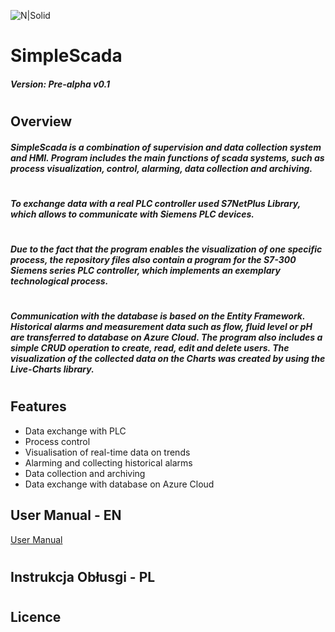 ![N|Solid](https://i.ibb.co/9tpTRxB/Simple-Scada.png)
# SimpleScada
##### Version: Pre-alpha v0.1
#
#

## Overview
##### SimpleScada is a combination of supervision and data collection system and HMI. Program includes the main functions of scada systems, such as process visualization, control, alarming, data collection and archiving.
#
##### To exchange data with a real PLC controller used S7NetPlus Library, which allows to communicate with Siemens PLC devices.
#
##### Due to the fact that the program enables the visualization of one specific process, the repository files also contain a program for the S7-300 Siemens series PLC controller, which implements an exemplary technological process.
#
##### Communication with the database is based on the Entity Framework. Historical alarms and measurement data such as flow, fluid level or pH are transferred to database on Azure Cloud. The program also includes a simple CRUD operation to create, read, edit and delete users. The visualization of the collected data on the Charts was created by using the Live-Charts library.
#
## Features
- Data exchange with PLC
- Process control
- Visualisation of real-time data on trends
- Alarming and collecting historical alarms
- Data collection and archiving
- Data exchange with database on Azure Cloud


## User Manual - EN
[User Manual](https://github.com/PatrzNaMnie/SimpleScada/blob/master/UserManual.md)
#
## Instrukcja Obłusgi - PL
#
## Licence
